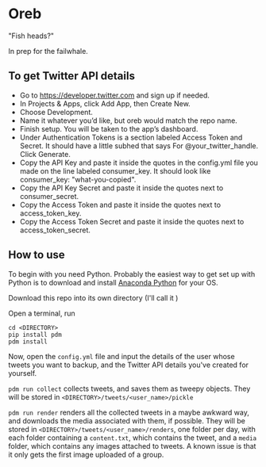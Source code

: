 # Oreb

"Fish heads?"

In prep for the failwhale.

## To get Twitter API details
 - Go to https://developer.twitter.com and sign up if needed.
 - In Projects & Apps, click Add App, then Create New.
 - Choose Development.
 - Name it whatever you’d like, but oreb would match the repo name.
 - Finish setup. You will be taken to the app’s dashboard.
 - Under Authentication Tokens is a section labeled Access Token and Secret. It should have a little subhed that says For @your_twitter_handle. Click Generate.
 - Copy the API Key and paste it inside the quotes in the config.yml file you made on the line labeled consumer_key. It should look like consumer_key: "what-you-copied".
 - Copy the API Key Secret and paste it inside the quotes next to consumer_secret.
 - Copy the Access Token and paste it inside the quotes next to access_token_key.
 - Copy the Access Token Secret and paste it inside the quotes next to access_token_secret.
## How to use
To begin with you need Python. Probably the easiest way to get set up with Python is to download and install [Anaconda Python](https://www.anaconda.com/) for your OS. 

Download this repo into its own directory (I'll call it <DIRECTORY>)

Open a terminal, run

    cd <DIRECTORY>
    pip install pdm
    pdm install

Now, open the `config.yml` file and input the details of the user whose tweets you want to backup, and the Twitter API details you've created for yourself.

`pdm run collect` collects tweets, and saves them as tweepy objects. They will be stored in `<DIRECTORY>/tweets/<user_name>/pickle`

`pdm run render` renders all the collected tweets in a maybe awkward way, and downloads the media associated with them, if possible. They will be stored in `<DIRECTORY>/tweets/<user_name>/renders`, one folder per day, with each folder containing a `content.txt`, which contains the tweet, and a `media` folder, which contains any images attached to tweets. A known issue is that it only gets the first image uploaded of a group.

